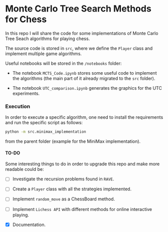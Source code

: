 # Monte Carlo Tree Search Methods for Chess

In this repo I will share the code for some implementations of Monte Carlo Tree Seach algorithms for playing chess.

The source code is stored in `src`, where we define the `Player` class and implement multiple game algorithms.

Useful notebooks will be stored in the `/notebooks` folder:
- The notebook `MCTS_Code.ipynb` stores some useful code to implement the algorithms (the main part of it already migrated to the `src` folder).

- The notebook `UTC_comparison.ipynb` generates the graphics for the UTC experiments.

### Execution

In order to execute a specific algorithm, one need to install the requirements and run the specific script as follows:

```bash
python -m src.minimax_implementation
````

from the parent folder (example for the MiniMax implementation).


#### TO-DO

Some interesting things to do in order to upgrade this repo and make more readable could be:


- [ ] Investigate the recursion problems found in `RAVE`.

- [ ] Create a `Player` class with all the strategies implemented.

- [ ] Implement `random_move` as a ChessBoard method.

- [ ] Implement `Lichess API` with different methods for online interactive playing.

- [X] Documentation.
